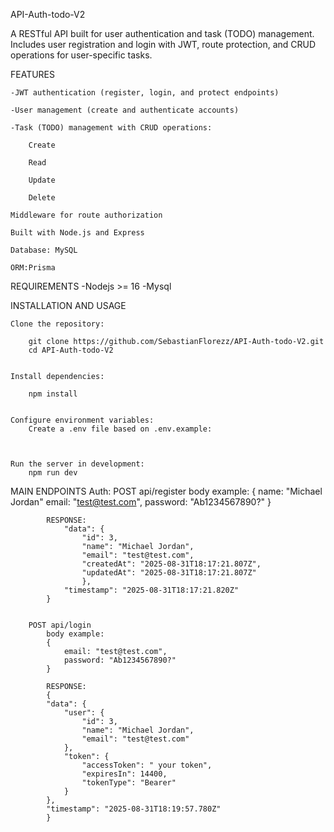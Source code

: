 API-Auth-todo-V2

A RESTful API built for user authentication and task (TODO) management.
Includes user registration and login with JWT, route protection, and CRUD operations for user-specific tasks.

FEATURES

    -JWT authentication (register, login, and protect endpoints)

    -User management (create and authenticate accounts)

    -Task (TODO) management with CRUD operations:

        Create

        Read

        Update

        Delete

    Middleware for route authorization

    Built with Node.js and Express

    Database: MySQL

    ORM:Prisma

    
REQUIREMENTS
    -Nodejs >= 16
     -Mysql

        
INSTALLATION AND USAGE

    Clone the repository:

        git clone https://github.com/SebastianFlorezz/API-Auth-todo-V2.git
        cd API-Auth-todo-V2


    Install dependencies:

        npm install


    Configure environment variables:
        Create a .env file based on .env.example:



    Run the server in development:
        npm run dev

MAIN ENDPOINTS
    Auth:
        POST api/register
            body example:
            {
                name: "Michael Jordan"
                email: "test@test.com",
                password: "Ab1234567890?"
            }

            RESPONSE:
                "data": {
                    "id": 3,
                    "name": "Michael Jordan",
                    "email": "test@test.com",
                    "createdAt": "2025-08-31T18:17:21.807Z",
                    "updatedAt": "2025-08-31T18:17:21.807Z"
                    },
                "timestamp": "2025-08-31T18:17:21.820Z"
            }    


        POST api/login
            body example:
            {
                email: "test@test.com",
                password: "Ab1234567890?"
            }
        
            RESPONSE: 
            {
            "data": {
                "user": {
                    "id": 3,
                    "name": "Michael Jordan",
                    "email": "test@test.com"
                },
                "token": {
                    "accessToken": " your token",
                    "expiresIn": 14400,
                    "tokenType": "Bearer"
                }
            },
            "timestamp": "2025-08-31T18:19:57.780Z"
            }

        




        


    